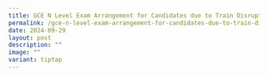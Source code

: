 ```yaml
---
title: GCE N Level Exam Arrangement for Candidates due to Train Disruption
permalink: /gce-n-level-exam-arrangement-for-candidates-due-to-train-disruption/
date: 2024-09-29
layout: post
description: ""
image: ""
variant: tiptap
---
```

